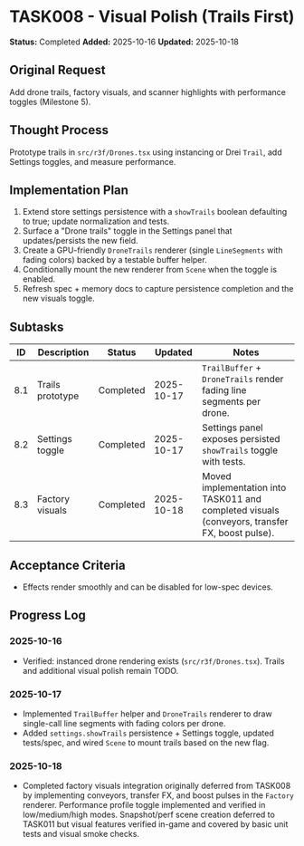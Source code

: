 # TASK008 - Visual Polish (Trails First)

**Status:** Completed
**Added:** 2025-10-16
**Updated:** 2025-10-18

## Original Request

Add drone trails, factory visuals, and scanner highlights with performance toggles (Milestone 5).

## Thought Process

Prototype trails in `src/r3f/Drones.tsx` using instancing or Drei `Trail`, add Settings toggles, and measure performance.

## Implementation Plan

1. Extend store settings persistence with a `showTrails` boolean defaulting to true; update normalization and tests.
2. Surface a "Drone trails" toggle in the Settings panel that updates/persists the new field.
3. Create a GPU-friendly `DroneTrails` renderer (single `LineSegments` with fading colors) backed by a testable buffer helper.
4. Conditionally mount the new renderer from `Scene` when the toggle is enabled.
5. Refresh spec + memory docs to capture persistence completion and the new visuals toggle.

## Subtasks

| ID  | Description      | Status    | Updated    | Notes                                                                                          |
| --- | ---------------- | --------- | ---------- | ---------------------------------------------------------------------------------------------- |
| 8.1 | Trails prototype | Completed | 2025-10-17 | `TrailBuffer` + `DroneTrails` render fading line segments per drone.                           |
| 8.2 | Settings toggle  | Completed | 2025-10-17 | Settings panel exposes persisted `showTrails` toggle with tests.                               |
| 8.3 | Factory visuals  | Completed | 2025-10-18 | Moved implementation into TASK011 and completed visuals (conveyors, transfer FX, boost pulse). |

## Acceptance Criteria

- Effects render smoothly and can be disabled for low-spec devices.

## Progress Log

### 2025-10-16

- Verified: instanced drone rendering exists (`src/r3f/Drones.tsx`). Trails and additional visual polish remain TODO.

### 2025-10-17

- Implemented `TrailBuffer` helper and `DroneTrails` renderer to draw single-call line segments with fading colors per drone.
- Added `settings.showTrails` persistence + Settings toggle, updated tests/spec, and wired `Scene` to mount trails based on the new flag.

### 2025-10-18

- Completed factory visuals integration originally deferred from TASK008 by implementing conveyors, transfer FX, and boost pulses in the `Factory` renderer. Performance profile toggle implemented and verified in low/medium/high modes. Snapshot/perf scene creation deferred to TASK011 but visual features verified in-game and covered by basic unit tests and visual smoke checks.
